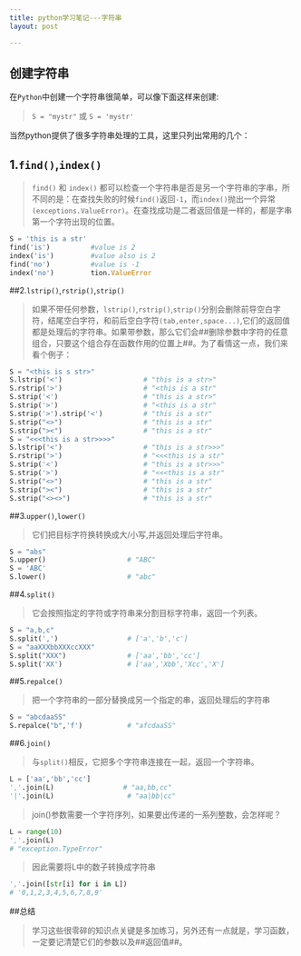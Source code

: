 ```yaml
---
title: python学习笔记---字符串
layout: post

---
```



## 创建字符串

在`Python`中创建一个字符串很简单，可以像下面这样来创建:

>`S = "mystr"` 或 `S = 'mystr'`

当然python提供了很多字符串处理的工具，这里只列出常用的几个：

## 1.`find()`,`index()` 

>`find()` 和 `index()` 都可以检查一个字符串是否是另一个字符串的字串，所不同的是：在查找失败的时候`find()`返回`-1`，而`index()`抛出一个异常`(exceptions.ValueError)`。在查找成功是二者返回值是一样的，都是字串第一个字符出现的位置。

```python
S = 'this is a str'
find('is')          #value is 2
index('is')         #value also is 2
find('no')          #value is -1
index('no')         tion.ValueError
```

##2.`lstrip()`,`rstrip()`,`strip()`

>如果不带任何参数，`lstrip()`,`rstrip()`,`strip()`分别会删除前导空白字符，结尾空白字符，和前后空白字符`(tab,enter,space...)`,它们的返回值都是处理后的字符串。如果带参数，那么它们会##删除参数中字符的任意组合，只要这个组合存在函数作用的位置上##。为了看情这一点，我们来看个例子：

```python
S = "<this is s str>"
S.lstrip('<')                    # "this is a str>"
S.rstrip('>')                    # "<this is a str"
S.strip('<')                     # "this is a str>"
S.strip('>')                     # "<this is a str"
S.strip('>').strip('<')          # "this is a str"
S.strip("<>")                    # "this is a str"
S.strip("><")                    # "this is a str"
S = "<<<this is a str>>>>"
S.lstrip('<')                    # "this is a str>>>"
S.rstrip('>')                    # "<<<this is a str"
S.strip('<')                     # "this is a str>>>"
S.strip('>')                     # "<<<this is a str"
S.strip("<>")                    # "this is a str"
S.strip("><")                    # "this is a str"
S.strip("<><>")                  # "this is a str"
```

##3.`upper()`,`lower()`

>它们把目标字符换转换成大/小写,并返回处理后字符串。

```python
S = "abs"
S.upper()                    # "ABC"
S = 'ABC'
S.lower()                    # "abc"
```

##4.`split()`

>它会按照指定的字符或字符串来分割目标字符串，返回一个列表。

```python
S = "a,b,c"
S.split(',')                 # ['a','b','c']
S = "aaXXXbbXXXccXXX"
S.split("XXX")               # ['aa','bb','cc']
S.split('XX')                # ['aa','Xbb','Xcc','X']
```

##5.`repalce()`

>把一个字符串的一部分替换成另一个指定的串，返回处理后的字符串

```python
S = "abcdaaSS"
S.repalce("b",'f')           # "afcdaaSS"
```
##6.`join()`

>与`split()`相反，它把多个字符串连接在一起，返回一个字符串。

```python
L = ['aa','bb','cc']
','.join(L)                 # "aa,bb,cc"
'|'.join(L)                  # "aa|bb|cc"
```
>join()参数需要一个字符序列，如果要出传递的一系列整数，会怎样呢？

```python
L = range(10)
','.join(L) 
# "exception.TypeError"
```

>因此需要将L中的数子转换成字符串

```python
','.join([str[i] for i in L])
# '0,1,2,3,4,5,6,7,8,9'
```

##总结

>学习这些很零碎的知识点关键是多加练习，另外还有一点就是，学习函数，一定要记清楚它们的参数以及##返回值##。

